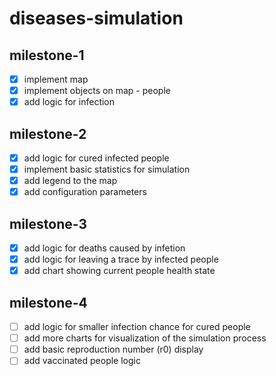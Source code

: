 # diseases-simulation

## milestone-1
- [x] implement map
- [x] implement objects on map - people
- [x] add logic for infection

## milestone-2
- [x] add logic for cured infected people
- [x] implement basic statistics for simulation
- [x] add legend to the map
- [x] add configuration parameters

## milestone-3
- [x] add logic for deaths caused by infetion
- [x] add logic for leaving a trace by infected people
- [x] add chart showing current people health state

## milestone-4
- [ ] add logic for smaller infection chance for cured people
- [ ] add more charts for visualization of the simulation process
- [ ] add basic reproduction number (r0) display
- [ ] add vaccinated people logic
